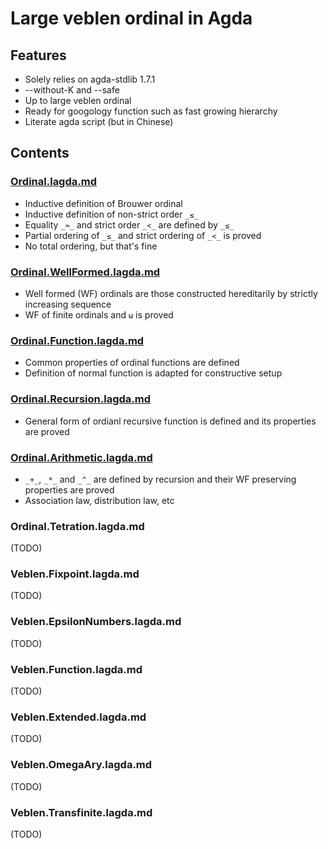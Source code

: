 # Large veblen ordinal in Agda

## Features

- Solely relies on agda-stdlib 1.7.1
- --without-K and --safe
- Up to large veblen ordinal
- Ready for googology function such as fast growing hierarchy
- Literate agda script (but in Chinese)

## Contents

### [Ordinal.lagda.md](https://github.com/choukh/agda-lvo/blob/main/src/Ordinal.lagda.md)

- Inductive definition of Brouwer ordinal
- Inductive definition of non-strict order `_≤_`
- Equality `_≈_` and strict order `_<_` are defined by `_≤_`
- Partial ordering of `_≤_` and strict ordering of `_<_` is proved
- No total ordering, but that's fine

### [Ordinal.WellFormed.lagda.md](https://github.com/choukh/agda-lvo/blob/main/src/Ordinal/WellFormed.lagda.md)

- Well formed (WF) ordinals are those constructed hereditarily by strictly increasing sequence
- WF of finite ordinals and `ω` is proved

### [Ordinal.Function.lagda.md](https://github.com/choukh/agda-lvo/blob/main/src/Ordinal/Function.lagda.md)

- Common properties of ordinal functions are defined
- Definition of normal function is adapted for constructive setup

### [Ordinal.Recursion.lagda.md](https://github.com/choukh/agda-lvo/blob/main/src/Ordinal/Recursion.lagda.md)

- General form of ordianl recursive function is defined and its properties are proved

### [Ordinal.Arithmetic.lagda.md](https://github.com/choukh/agda-lvo/blob/main/src/Ordinal/Arithmetic.lagda.md)

- `_+_`, `_*_` and `_^_` are defined by recursion and their WF preserving properties are proved
- Association law, distribution law, etc

### Ordinal.Tetration.lagda.md

(TODO)

### Veblen.Fixpoint.lagda.md

(TODO)

### Veblen.EpsilonNumbers.lagda.md

(TODO)

### Veblen.Function.lagda.md

(TODO)

### Veblen.Extended.lagda.md

(TODO)

### Veblen.OmegaAry.lagda.md

(TODO)

### Veblen.Transfinite.lagda.md

(TODO)
